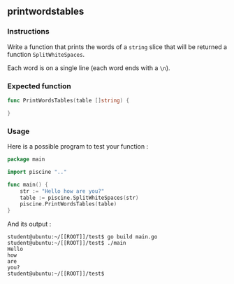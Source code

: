 ## printwordstables

### Instructions

Write a function that prints the words of a `string` slice that will be returned a function `SplitWhiteSpaces`.

Each word is on a single line (each word ends with a `\n`).

### Expected function

```go
func PrintWordsTables(table []string) {

}
```

### Usage

Here is a possible program to test your function :

```go
package main

import piscine ".."

func main() {
	str := "Hello how are you?"
	table := piscine.SplitWhiteSpaces(str)
	piscine.PrintWordsTables(table)
}
```

And its output :

```console
student@ubuntu:~/[[ROOT]]/test$ go build main.go
student@ubuntu:~/[[ROOT]]/test$ ./main
Hello
how
are
you?
student@ubuntu:~/[[ROOT]]/test$
```
